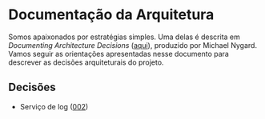 # Documentação da Arquitetura

Somos apaixonados por estratégias simples. Uma delas é descrita em 
*Documenting Architecture Decisions* ([aqui](http://thinkrelevance.com/blog/2011/11/15/documenting-architecture-decisions)), 
produzido por Michael Nygard. Vamos seguir as orientações apresentadas nesse documento para descrever as decisões arquiteturais do projeto.

## Decisões
- Serviço de log ([002](https://github.com/kyriosdata/db/edit/master/doc/arquitetura/002-log-service.md))
